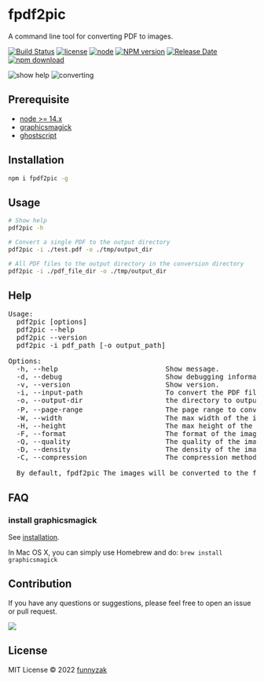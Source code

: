 # fpdf2pic

A command line tool for converting PDF to images.

[![Build Status][build-status-image]][build-status]
[![license][license-image]][repository-url]
[![node](https://img.shields.io/node/v/fpdf2pic.svg)](https://nodejs.org/)
[![NPM version][npm-image]][npm-url]
[![Release Date][rle-image]][rle-url]
[![npm download][download-image]][download-url]
<!--[![GitHub repo size][repo-size-image]][repository-url]-->
<!-- [![Sourcegraph][sg-image]][sg-url] -->

[repo-size-image]: https://img.shields.io/github/repo-size/funnyzak/fpdf2pic
[build-status-image]:  https://github.com/funnyzak/fpdf2pic/actions/workflows/ci.yml/badge.svg
[build-status]: https://github.com/funnyzak/fpdf2pic/actions
[license-image]: https://img.shields.io/github/license/funnyzak/fpdf2pic.svg?style=flat-square
[repository-url]: https://github.com/funnyzak/fpdf2pic
[npm-image]: https://img.shields.io/npm/v/fpdf2pic.svg?style=flat-square
[npm-url]: https://npmjs.org/package/fpdf2pic
[download-image]: https://img.shields.io/npm/dm/fpdf2pic.svg?style=flat-square
[download-url]: https://npmjs.org/package/fpdf2pic
[sg-image]: https://img.shields.io/badge/view%20on-Sourcegraph-brightgreen.svg?style=flat-square
[sg-url]: https://sourcegraph.com/github.com/funnyzak/fpdf2pic
[rle-image]: https://img.shields.io/github/release-date/funnyzak/fpdf2pic.svg
[rle-url]: https://github.com/funnyzak/fpdf2pic/releases/latest

![show help](https://raw.githubusercontent.com/funnyzak/fpdf2pic/main/public/preview2.png)
![converting](https://raw.githubusercontent.com/funnyzak/fpdf2pic/main/public/preview.png)

## Prerequisite

* [node >= 14.x](http://nodejs.cn/download/)
* [graphicsmagick](http://www.graphicsmagick.org/README.html#installation)
* [ghostscript](https://www.ghostscript.com/)

## Installation

```sh
npm i fpdf2pic -g
```

## Usage

```sh
# Show help
pdf2pic -h

# Convert a single PDF to the output directory
pdf2pic -i ./test.pdf -o ./tmp/output_dir

# All PDF files to the output directory in the conversion directory
pdf2pic -i ./pdf_file_dir -o ./tmp/output_dir
```

## Help

<pre>
Usage:
  pdf2pic [options]
  pdf2pic --help
  pdf2pic --version
  pdf2pic -i pdf_path [-o output_path]

Options:
  -h, --help                          Show message.
  -d, --debug                         Show debugging information.
  -v, --version                       Show version.
  -i, --input-path                    To convert the PDF file path, you can be a single file or folder path.
  -o, --output-dir                    the directory to output the images, The default will convert all pages, eg: -o ./pdf_images.
  -P, --page-range                    The page range to convert,  eg: -P 1,3、 -P 1.
  -W, --width                         The max width of the image to be converted, eg: -W 1024.
  -H, --height                        The max height of the image to be converted, eg: -H 768.
  -F, --format                        The format of the image to be converted, eg: -F png.
  -Q, --quality                       The quality of the image to be converted, eg: -Q 80.
  -D, --density                       The density of the image to be converted, eg: -D 300.
  -C, --compression                   The compression method of the image to be converted, eg: -C jpeg.

  By default, fpdf2pic The images will be converted to the folder where the PDF is located when the output path is not specified.
</pre>

## FAQ

### install graphicsmagick

See [installation](http://www.graphicsmagick.org/README.html#installation).

 In Mac OS X, you can simply use Homebrew and do: `brew install graphicsmagick`

## Contribution

If you have any questions or suggestions, please feel free to open an issue or pull request.

<a href="https://github.com/funnyzak/fpdf2pic/graphs/contributors">
  <img src="https://contrib.rocks/image?repo=funnyzak/fpdf2pic" />
</a>

## License

MIT License © 2022 [funnyzak](https://github.com/funnyzak)

